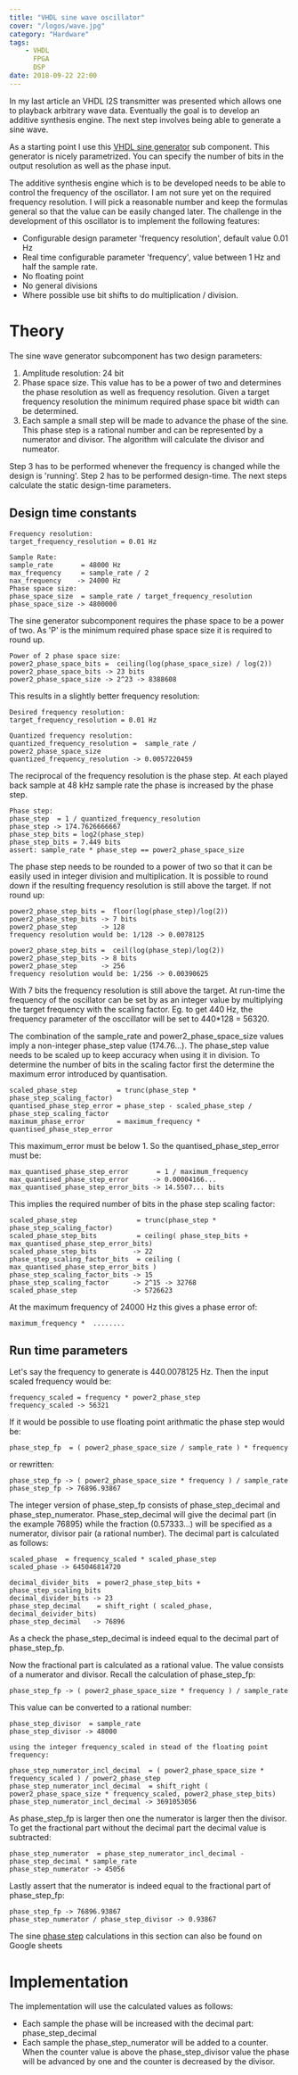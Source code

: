 ```yaml
---
title: "VHDL sine wave oscillator"
cover: "/logos/wave.jpg"
category: "Hardware"
tags: 
    - VHDL
      FPGA
      DSP
date: 2018-09-22 22:00
---
```


In my last article an VHDL I2S transmitter was presented which allows one to playback arbitrary wave data. Eventually the goal is to develop an additive synthesis engine. The next step involves being able to generate a sine wave.

As a starting point I use this [VHDL sine generator]() sub component. This generator is nicely parametrized. You can specify the number of bits in the output resolution as well as the phase input.

The additive synthesis engine which is to be developed needs to be able to control the frequency of the oscillator. I am not sure yet on the required frequency resolution. I will pick a reasonable number and keep the formulas general so that the value can be easily changed later. The challenge in the development of this oscillator is to implement the following features:

  * Configurable design parameter 'frequency resolution', default value 0.01 Hz
  * Real time configurable parameter 'frequency', value between 1 Hz and half the sample rate. 
  * No floating point
  * No general divisions
  * Where possible use bit shifts to do multiplication / division.

# Theory

The sine wave generator subcomponent has two design parameters:
  1. Amplitude resolution: 24 bit
  2. Phase space size. This value has to be a power of two and determines the phase resolution as well as frequency resolution. Given a target frequency resolution the minimum required phase space bit width can be determined. 
  3. Each sample a small step will be made to advance the phase of the sine. This phase step is a rational number and can be represented by a numerator and divisor. The algorithm will calculate the divisor and numeator.

Step 3 has to be performed whenever the frequency is changed while the design is 'running'. Step 2 has to be performed design-time. The next steps calculate the static design-time parameters.

## Design time constants

    Frequency resolution: 
    target_frequency_resolution = 0.01 Hz
    
    Sample Rate:          
    sample_rate       = 48000 Hz
    max_frequency     = sample_rate / 2    
    nax_frequency    -> 24000 Hz
    Phase space size:
    phase_space_size  = sample_rate / target_frequency_resolution 
    phase_space_size -> 4800000

The sine generator subcomponent requires the phase space to be a power of two. As 'P' is the minimum required phase space size it is required to round up.

    Power of 2 phase space size: 
    power2_phase_space_bits =  ceiling(log(phase_space_size) / log(2))      
    power2_phase_space_bits -> 23 bits
    power2_phase_space_size -> 2^23 -> 8388608

This results in a slightly better frequency resolution:

    Desired frequency resolution:
    target_frequency_resolution = 0.01 Hz
    
    Quantized frequency resolution:
    quantized_frequency_resolution =  sample_rate / power2_phase_space_size
    quantized_frequency_resolution -> 0.0057220459
    
The reciprocal of the frequency resolution is the phase step. At each played back sample at 48 kHz sample rate the phase is increased by the phase step.

    Phase step:
    phase_step  = 1 / quantized_frequency_resolution
    phase_step -> 174.7626666667
    phase_step_bits = log2(phase_step)
    phase_step_bits = 7.449 bits
    assert: sample_rate * phase_step == power2_phase_space_size

The phase step needs to be rounded to a power of two so that it can be easily used in integer division and multiplication. It is possible to round down if the resulting frequency resolution is still above the target. If not round up:

    power2_phase_step_bits =  floor(log(phase_step)/log(2))      
    power2_phase_step_bits -> 7 bits
    power2_phase_step      -> 128
    frequency resolution would be: 1/128 -> 0.0078125

    power2_phase_step_bits =  ceil(log(phase_step)/log(2))      
    power2_phase_step_bits -> 8 bits
    power2_phase_step      -> 256
    frequency resolution would be: 1/256 -> 0.00390625

With 7 bits the frequency resolution is still above the target. At run-time the frequency of the oscillator can be set by as an integer value by multiplying the target frequency with the scaling factor. Eg. to get 440 Hz, the frequency parameter of the osccillator will be set to 440*128 = 56320.  
   
The combination of the sample_rate and power2_phase_space_size values imply a non-integer phase_step value (174.76...). The phase_step value needs to be scaled up to keep accuracy when using it in division. To determine the number of bits in the scaling factor first the determine the maximum error introduced by quantisation. 

    scaled_phase_step          = trunc(phase_step * phase_step_scaling_factor)
    quantised_phase_step_error = phase_step - scaled_phase_step / phase_step_scaling_factor 
    maximum_phase_error        = maximum_frequency * quantised_phase_step_error

This maximum_error must be below 1. So the quantised_phase_step_error must be:

    max_quantised_phase_step_error       = 1 / maximum_frequency
    max_quantised_phase_step_error      -> 0.00004166...
    max_quantised_phase_step_error_bits -> 14.5507... bits

This implies the required number of bits in the phase step scaling factor:

    scaled_phase_step               = trunc(phase_step * phase_step_scaling_factor)
    scaled_phase_step_bits          = ceiling( phase_step_bits + max_quantised_phase_step_error_bits)
    scaled_phase_step_bits         -> 22
    phase_step_scaling_factor_bits  = ceiling ( max_quantised_phase_step_error_bits ) 
    phase_step_scaling_factor_bits -> 15
    phase_step_scaling_factor      -> 2^15 -> 32768
    scaled_phase_step              -> 5726623

At the maximum frequency of 24000 Hz this gives a phase error of:

    maximum_frequency *  ........


## Run time parameters

Let's say the frequency to generate is 440.0078125 Hz. Then the input scaled frequency would be:

    frequency_scaled = frequency * power2_phase_step
    frequency_scaled -> 56321

If it would be possible to use floating point arithmatic the phase step would be:

    phase_step_fp  = ( power2_phase_space_size / sample_rate ) * frequency

or rewritten:

    phase_step_fp -> ( power2_phase_space_size * frequency ) / sample_rate
    phase_step_fp -> 76896.93867

The integer version of phase_step_fp consists of phase_step_decimal and phase_step_numerator. Phase_step_decimal will give the decimal part (in the example 76895) while the fraction (0.57333...) will be specified as a numerator, divisor pair (a rational number). The decimal part is calculated as follows:

    scaled_phase  = frequency_scaled * scaled_phase_step
    scaled_phase -> 645046814720
    
    decimal_divider_bits  = power2_phase_step_bits + phase_step_scaling_bits
    decimal_divider_bits -> 23
    phase_step_decimal    = shift_right ( scaled_phase, decimal_deivider_bits)
    phase_step_decimal   -> 76896

As a check the phase_step_decimal is indeed equal to the decimal part of phase_step_fp. 

Now the fractional part is calculated as a rational value. The value consists of a numerator and divisor.  Recall the calculation of phase_step_fp:

    phase_step_fp -> ( power2_phase_space_size * frequency ) / sample_rate

This value can be converted to a rational number:

    phase_step_divisor  = sample_rate
    phase_step_divisor -> 48000

    using the integer frequency_scaled in stead of the floating point frequency:

    phase_step_numerator_incl_decimal  = ( power2_phase_space_size * frequency_scaled ) / power2_phase_step
    phase_step_numerator_incl_decimal  = shift_right ( power2_phase_space_size * frequency_scaled, power2_phase_step_bits)
    phase_step_numerator_incl_decimal -> 3691053056

As phase_step_fp is larger then one the numerator is larger then the divisor. To get the fractional part without the decimal part the decimal value is subtracted:
    
    phase_step_numerator  = phase_step_numerator_incl_decimal - phase_step_decimal * sample_rate
    phase_step_numerator -> 45056

Lastly assert that the numerator is indeed equal to the fractional part of phase_step_fp:

    phase_step_fp -> 76896.93867
    phase_step_numerator / phase_step_divisor -> 0.93867

The sine [phase step](https://docs.google.com/spreadsheets/d/1zl4uNqo22D30khxiX1On5RydeTHjTQGgfvHI6CXL8H8/edit?usp=sharing)  calculations in this section can also be found on Google sheets

# Implementation


The implementation will use the calculated values as follows: 
  * Each sample the phase will be increased with the decimal part: phase_step_decimal
  * Each sample the phase_step_numerator will be added to a counter. When the counter value is above the phase_step_divisor value the phase will be advanced by one and the counter is decreased by the divisor.

